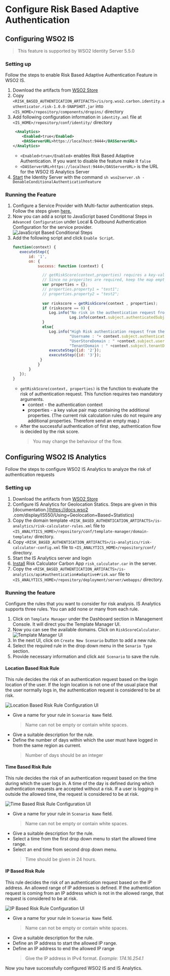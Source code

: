 # Configure Risk Based Adaptive Authentication

## Configuring WSO2 IS
>This feature is supported by WSO2 Identity Server 5.5.0

### Setting up

Follow the steps to enable Risk Based Adaptive Authentication Feature in WSO2 IS.

1. Download the artifacts from [WSO2 Store](https://store.wso2.com/store/assets/isconnector/list)
2. Copy `<RISK_BASED_AUTHENTICATION_ARTIFACTS>/is/org.wso2.carbon.identity.authenticator.risk-1.0.0-SNAPSHOT.jar` into 
`<IS_HOME>/repository/components/dropins/` directory
2. Add following configuration information in `identity.xml` file at `<IS_HOME>/repository/conf/identity/` directory
    ```xml
     <Analytics>
        <Enabled>true</Enabled>
        <DASServerURL>https://localhost:9444</DASServerURL>
    </Analytics>
    ```
   * `<Enabled>true</Enabled>` enables Risk Based Adaptive Authentication. If you want to disable the feature make it 
  `false`
   * `<DASServerURL>https://localhost:9444</DASServerURL>` is the URL for the WSO2 IS Analytics Server
3. [Start](https://docs.wso2.com/display/IS550/Running+the+Product) the Identity Server with the command `sh wso2server.sh -DenableConditionalAuthenticationFeature`

### Running the Feature

1. Configure a Service Provider with Multi-factor authentication steps. Follow the steps given [here.](https://docs.wso2.com/pages/viewpage.action?pageId=85384955)
2. Now you can add a script to JavaScript based Conditional Steps in `Advanced Configuration` under Local & Outbound 
Authentication Configuration for the service provider.
![JavaScript Based Conditional Steps](img/JavaScriptBasedConditionalSteps.png)
3. Add the following script and click `Enable Script`.
    ```javascript
    function(context) {
       executeStep({
           id: '1',
           on: {
               success: function (context) {
    
                 // getRiskScore(context,properties) requires a key-value pair map as the second argument. 
                 // Since no properites are required, keep the map empty
                 var properties = {};
                 // properties.property1 = "test1";
                 // properties.property2 = "test2";
                 
                 var riskscore = getRiskScore(context , properties);
                 if (riskscore == 0) {
                    Log.info("No risk in the authentication request from user " + context.subject.authenticatedSubjectIdentifier);
                             Log.info(context.subject.authenticatedSubjectIdentifier);
                 }
                 else{
                    Log.info("High Risk authentication request from the user {"+
                             "Username : "+ context.subject.authenticatedSubjectIdentifier + ", " +
                             "UserStoreDomain : " +context.subject.userStoreDomain + ", " +
                             "TenantDomain : " +context.subject.tenantDomain + "}");
                    executeStep({id: '2'});
                    executeStep({id: '3'});
                }
               }  
           }
       });
    }
    ```
   * `getRiskScore(context, properties)` is the function to evaluate the risk of authentication request. This function requires two mandatory arguments. 
        * context - the authentication context
        * properties - a key value pair map containing the additional properties. (The current risk calculation rules
         do not require any additional properties. Therefore send an empty map.)
   * After the successful authentication of first step, authentication flow is decided by the risk score.
        > You may change the behaviour of the flow.
   
## Configuring WSO2 IS Analytics

Follow the steps to configure WSO2 IS Analytics to analyze the risk of authentication requests

### Setting up

1. Download the artifacts from [WSO2 Store](https://store.wso2.com/store/assets/isconnector/list)
1. Configure IS Analytics for Geolocation Statics. Steps are given in this [documentation.](https://docs.wso2
.com/display/IS550/Using+Geolocation+Based+Statistics)
2. Copy the domain template `<RISK_BASED_AUTHENTICATION_ARTIFACTS>/is-analytics/risk-calculator-rules.xml` file to 
`<IS_ANALYTICS_HOME>/repository/conf/template-manager/domain-template/` directory.
3. Copy `<RISK_BASED_AUTHENTICATION_ARTIFACTS>/is-analytics/risk-calculator-config.xml` file to 
`<IS_ANALYTICS_HOME>/repository/conf/` directory.
4. Start the IS Analytics server and login
5. [Install](https://docs.wso2.com/display/DAS310/Packaging+Artifacts+as+a+C-App+Archive#PackagingArtifactsasaC-AppArchive-DeployingacAppDeployingaC-App) Risk Calculator Carbon App `risk_calculator.car` in the server.
6. Copy the `<RISK_BASED_AUTHENTICATION_ARTIFACTS>/is-analytics/api#authentication#adaptive#risk.war` file to 
`<IS_ANALYTICS_HOME>/repository/deployment/server/webapps/` directory.

### Running the feature

 Configure the rules that you want to consider for risk analysis. IS Analytics supports three rules. You can add none
 or many from each rule.
 1. Click on `Template Manager` under the Dashboard section in Management Console. It will direct you the Template 
Manager UI.
2. Now you can see the available domains. Click on `RiskScoreCalculator`.
![Template Manager UI](img/TemplateManagerUI.png)
4. In the next UI, click on `Create New Scenario` button to add a new rule. 
5. Select the required rule in the drop down menu in the `Senario Type` section. 
6. Provide necessary information and click `Add Scenario` to save the rule.

#### Location Based Risk Rule

This rule decides the risk of an authentication request based on the login location of the user. If the login 
location is not one of the usual place that the user normally logs in, the authentication request is considered to 
be at risk. 
 
![Location Based Risk Rule Configuration UI](img/LocationBasedRiskRule.png)

* Give a name for your rule in `Scenario Name` field.
    > Name can not be empty or contain white spaces.
* Give a suitable description for the rule.
* Define the number of days within which the user must have logged in from the same region as current.
    > Number of days should be an integer

#### Time Based Risk Rule

This rule decides the risk of an authentication request based on the time during which the user logs in. A time
 of the day is defined during which authentication requests are accepted without a risk. If a user is logging 
 in outside the allowed time, the request is considered to be at risk.
 
 ![Time Based Risk Rule Configuration UI](img/TimeBasedRiskRule.png)

 
 * Give a name for your rule in `Scenario Name` field.
     > Name can not be empty or contain white spaces.
 * Give a suitable description for the rule.
 * Select a time from the first drop down menu to start the allowed time range.
 * Select an end time from second drop down menu.
     > Time should be given in 24 hours.
 
#### IP Based Risk Rule

This rule decides the risk of an authentication request based on the IP address. An allowed range of IP addresses 
is defined. If the authentication request is coming from an IP address which is not in the allowed range, that 
request is considered to be at risk.

![IP Based Risk Rule Configuration UI](img/IpBasedRiskRule.png)

 * Give a name for your rule in `Scenario Name` field.
    > Name can not be empty or contain white spaces.
 * Give a suitable description for the rule.
 * Define an IP address to start the allowed IP range.
 * Define an IP address to end the allowed IP range
    > Give the IP address in IPv4 format. 
    > *Example: 174.16.254.1*
    
Now you have successfully configured WSO2 IS and IS Analytics. 